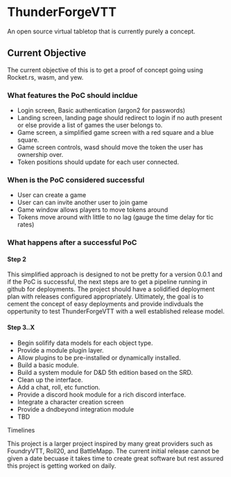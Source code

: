 # ThunderForgeVTT

An open source virtual tabletop that is currently purely a concept.

## Current Objective

The current objective of this is to get a proof of concept going using Rocket.rs, wasm, and yew.

### What features the PoC should incldue

- Login screen, Basic authentication (argon2 for passwords)
- Landing screen, landing page should redirect to login if no auth present or else provide a list of games the user belongs to.
- Game screen, a simplified game screen with a red square and a blue square.
- Game screen controls, wasd should move the token the user has ownership over.
- Token positions should update for each user connected.

### When is the PoC considered successful

- User can create a game
- User can can invite another user to join game
- Game window allows players to move tokens around
- Tokens move around with little to no lag (gauge the time delay for tic rates)

### What happens after a successful PoC

#### Step 2

This simplified approach is designed to not be pretty for a version 0.0.1 and if the PoC is successful, the next steps are to get a pipeline running in github for deployments. The project should have a solidified deployment plan with releases configured appropriately. Ultimately, the goal is to cement the concept of easy deployments and provide indivduals the oppertunity to test ThunderForgeVTT with a well established release model.

#### Step 3..X

- Begin solifify data models for each object type.
- Provide a module plugin layer.
- Allow plugins to be pre-installed or dynamically installed.
- Build a basic module.
- Build a system module for D&D 5th edition based on the SRD.
- Clean up the interface.
- Add a chat, roll, etc function.
- Provide a discord hook module for a rich discord interface.
- Integrate a character creation screen
- Provide a dndbeyond integration module
- TBD

Timelines

This project is a larger project inspired by many great providers such as FoundryVTT, Roll20, and BattleMapp. The current initial release cannot be given a date becuase it takes time to create great software but rest assured this project is getting worked on daily.
